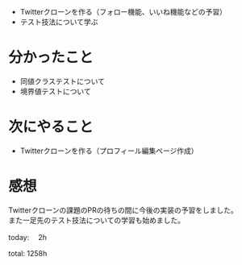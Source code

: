 - Twitterクローンを作る（フォロー機能、いいね機能などの予習）
- テスト技法について学ぶ



# 分かったこと
- 同値クラステストについて
- 境界値テストについて

# 次にやること
- Twitterクローンを作る（プロフィール編集ページ作成）


# 感想
Twitterクローンの課題のPRの待ちの間に今後の実装の予習をしました。  
また一足先のテスト技法についての学習も始めました。

today: 　2h

total: 1258h
